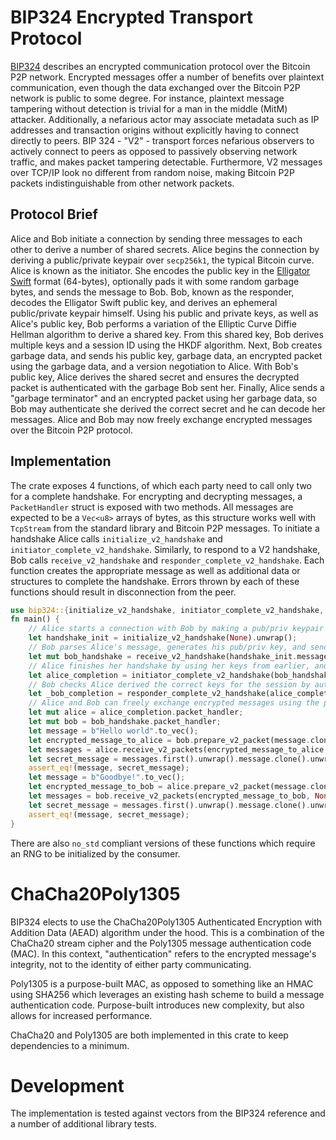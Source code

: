 # BIP324 Encrypted Transport Protocol

[BIP324](https://github.com/bitcoin/bips/blob/master/bip-0324.mediawiki) describes an encrypted communication protocol over the Bitcoin P2P network. Encrypted messages offer a number of benefits over plaintext communication, even though the data exchanged over the Bitcoin P2P network is public to some degree. For instance, plaintext message tampering without detection is trivial for a man in the middle (MitM) attacker. Additionally, a nefarious actor may associate metadata such as IP addresses and transaction origins without explicitly having to connect directly to peers. BIP 324 - "V2" - transport forces nefarious observers to actively connect to peers as opposed to passively observing network traffic, and makes packet tampering detectable. Furthermore, V2 messages over TCP/IP look no different from random noise, making Bitcoin P2P packets indistinguishable from other network packets. 

## Protocol Brief

Alice and Bob initiate a connection by sending three messages to each other to derive a number of shared secrets. Alice begins the connection by deriving a public/private keypair over `secp256k1`, the typical Bitcoin curve. Alice is known as the initiator. She encodes the public key in the [Elligator Swift](https://eprint.iacr.org/2022/759.pdf) format (64-bytes), optionally pads it with some random garbage bytes, and sends the message to Bob. Bob, known as the responder, decodes the Elligator Swift public key, and derives an ephemeral public/private keypair himself. Using his public and private keys, as well as Alice's public key, Bob performs a variation of the Elliptic Curve Diffie Hellman algorithm to derive a shared key. From this shared key, Bob derives multiple keys and a session ID using the HKDF algorithm. Next, Bob creates garbage data, and sends his public key, garbage data, an encrypted packet using the garbage data, and a version negotiation to Alice. With Bob's public key, Alice derives the shared secret and ensures the decrypted packet is authenticated with the garbage Bob sent her. Finally, Alice sends a "garbage terminator" and an encrypted packet using her garbage data, so Bob may authenticate she derived the correct secret and he can decode her messages. Alice and Bob may now freely exchange encrypted messages over the Bitcoin P2P protocol.

## Implementation

The crate exposes 4 functions, of which each party need to call only two for a complete handshake. For encrypting and decrypting messages, a `PacketHandler` struct is exposed with two methods. All messages are expected to be a `Vec<u8>` arrays of bytes, as this structure works well with `TcpStream` from the standard library and Bitcoin P2P messages. To initiate a handshake Alice calls `initialize_v2_handshake` and `initiator_complete_v2_handshake`. Similarly, to respond to a V2 handshake, Bob calls `receive_v2_handshake` and `responder_complete_v2_handshake`. Each function creates the appropriate message as well as additional data or structures to complete the handshake. Errors thrown by each of these functions should result in disconnection from the peer.

```rust
use bip324::{initialize_v2_handshake, initiator_complete_v2_handshake, receive_v2_handshake, responder_complete_v2_handshake};
fn main() {
    // Alice starts a connection with Bob by making a pub/priv keypair and sending a message to Bob.
    let handshake_init = initialize_v2_handshake(None).unwrap();
    // Bob parses Alice's message, generates his pub/priv key, and sends a message back.
    let mut bob_handshake = receive_v2_handshake(handshake_init.message.clone()).unwrap();
    // Alice finishes her handshake by using her keys from earlier, and sending a final message to Bob.
    let alice_completion = initiator_complete_v2_handshake(bob_handshake.message.clone(), handshake_init).unwrap();
    // Bob checks Alice derived the correct keys for the session by authenticating her first message.
    let _bob_completion = responder_complete_v2_handshake(alice_completion.message.clone(), &mut bob_handshake).unwrap();
    // Alice and Bob can freely exchange encrypted messages using the packet handler returned by each handshake.
    let mut alice = alice_completion.packet_handler;
    let mut bob = bob_handshake.packet_handler;
    let message = b"Hello world".to_vec();
    let encrypted_message_to_alice = bob.prepare_v2_packet(message.clone(), None, false).unwrap();
    let messages = alice.receive_v2_packets(encrypted_message_to_alice, None).unwrap();
    let secret_message = messages.first().unwrap().message.clone().unwrap();
    assert_eq!(message, secret_message);
    let message = b"Goodbye!".to_vec();
    let encrypted_message_to_bob = alice.prepare_v2_packet(message.clone(), None, false).unwrap();
    let messages = bob.receive_v2_packets(encrypted_message_to_bob, None).unwrap();
    let secret_message = messages.first().unwrap().message.clone().unwrap();
    assert_eq!(message, secret_message);
}
```

There are also `no_std` compliant versions of these functions which require an RNG to be initialized by the consumer.

# ChaCha20Poly1305

BIP324 elects to use the ChaCha20Poly1305 Authenticated Encryption with Addition Data (AEAD) algorithm under the hood. This is a combination of the ChaCha20 stream cipher and the Poly1305 message authentication code (MAC). In this context, "authentication" refers to the encrypted message's integrity, not to the identity of either party communicating.

Poly1305 is a purpose-built MAC, as opposed to something like an HMAC using SHA256 which leverages an existing hash scheme to build a message authentication code. Purpose-built introduces new complexity, but also allows for increased performance.

ChaCha20 and Poly1305 are both implemented in this crate to keep dependencies to a minimum.

# Development

The implementation is tested against vectors from the BIP324 reference and a number of additional library tests.

